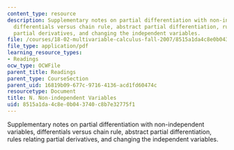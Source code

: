 ```yaml
---
content_type: resource
description: Supplementary notes on partial differentiation with non-independent variables,
  differentials versus chain rule, abstract partial differentiation, rules relating
  partial derivatives, and changing the independent variables.
file: /courses/18-02-multivariable-calculus-fall-2007/8515a1da4c8e0b043740c8b7e32775f1_non_ind_variable.pdf
file_type: application/pdf
learning_resource_types:
- Readings
ocw_type: OCWFile
parent_title: Readings
parent_type: CourseSection
parent_uid: 16819b09-677c-9716-4136-acd1fd60474c
resourcetype: Document
title: N. Non-independent Variables
uid: 8515a1da-4c8e-0b04-3740-c8b7e32775f1
---
```

Supplementary notes on partial differentiation with non-independent variables, differentials versus chain rule, abstract partial differentiation, rules relating partial derivatives, and changing the independent variables.

